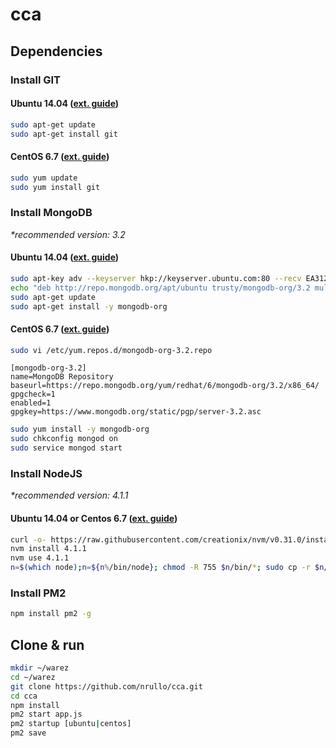 # cca

## Dependencies

### Install GIT
#### Ubuntu 14.04 ([ext. guide](https://www.digitalocean.com/community/tutorials/how-to-install-git-on-ubuntu-14-04))
```bash
sudo apt-get update
sudo apt-get install git
```
#### CentOS 6.7 ([ext. guide](https://www.digitalocean.com/community/tutorials/how-to-install-git-on-a-centos-6-4-vps))
```bash
sudo yum update
sudo yum install git
```

### Install MongoDB
_*recommended version: 3.2_
#### Ubuntu 14.04 ([ext. guide](https://docs.mongodb.org/manual/tutorial/install-mongodb-on-ubuntu/))
```bash
sudo apt-key adv --keyserver hkp://keyserver.ubuntu.com:80 --recv EA312927
echo "deb http://repo.mongodb.org/apt/ubuntu trusty/mongodb-org/3.2 multiverse" | sudo tee /etc/apt/sources.list.d/mongodb-org-3.2.list
sudo apt-get update
sudo apt-get install -y mongodb-org
```
#### CentOS 6.7 ([ext. guide](https://docs.mongodb.org/manual/tutorial/install-mongodb-on-red-hat/))
```bash
sudo vi /etc/yum.repos.d/mongodb-org-3.2.repo
```
```
[mongodb-org-3.2]
name=MongoDB Repository
baseurl=https://repo.mongodb.org/yum/redhat/6/mongodb-org/3.2/x86_64/
gpgcheck=1
enabled=1
gpgkey=https://www.mongodb.org/static/pgp/server-3.2.asc
```
```bash
sudo yum install -y mongodb-org
sudo chkconfig mongod on
sudo service mongod start
```

### Install NodeJS 
_*recommended version: 4.1.1_
#### Ubuntu 14.04 or Centos 6.7 ([ext. guide](https://github.com/creationix/nvm/blob/master/README.markdown))
```bash
curl -o- https://raw.githubusercontent.com/creationix/nvm/v0.31.0/install.sh | bash
nvm install 4.1.1
nvm use 4.1.1
n=$(which node);n=${n%/bin/node}; chmod -R 755 $n/bin/*; sudo cp -r $n/{bin,lib,share} /usr/local
```

### Install PM2
```bash
npm install pm2 -g
```

## Clone & run
```bash
mkdir ~/warez
cd ~/warez
git clone https://github.com/nrullo/cca.git
cd cca
npm install
pm2 start app.js
pm2 startup [ubuntu|centos]
pm2 save
```
